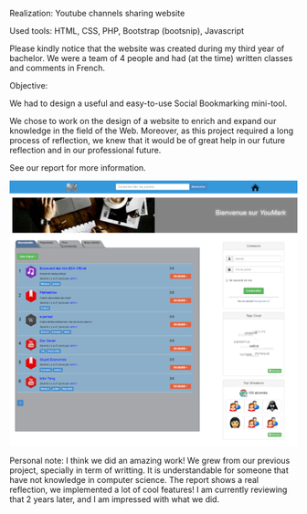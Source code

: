 Realization: Youtube channels sharing website

Used tools: HTML, CSS, PHP, Bootstrap (bootsnip), Javascript

Please kindly notice that the website was created during my third year of bachelor. We were a team of 4 people and had (at the time) written classes and comments in French.

Objective:

We had to design a useful and easy-to-use Social Bookmarking mini-tool.

We chose to work on the design of a website to enrich and expand our knowledge in the field of the Web. Moreover, as this project required a long process of reflection, we knew that it would be of great help in our future reflection and in our professional future.

See our report for more information.

![alt text](accueil.png)

Personal note: I think we did an amazing work! We grew from our previous project, specially in term of writting. It is understandable for someone that have not knowledge in computer science. The report shows a real reflection, we implemented a lot of cool features! I am currently reviewing that 2 years later, and I am impressed with what we did.
